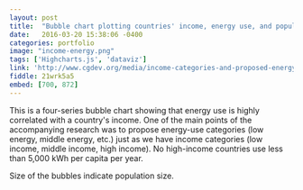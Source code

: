 ```yaml
---
layout: post
title:  "Bubble chart plotting countries' income, energy use, and population"
date:   2016-03-20 15:38:06 -0400
categories: portfolio
image: "income-energy.png"
tags: ['Highcharts.js', 'dataviz']
link: 'http://www.cgdev.org/media/income-categories-and-proposed-energy-categories'
fiddle: 21wrk5a5
embed: [700, 872]
---
```


This is a four-series bubble chart showing that energy use is highly correlated with a country's income. One of the main points of the accompanying research was to propose energy-use categories (low energy, middle energy, etc.) just as we have income categories  (low income, middle income, high income). No high-income countries use less than 5,000 kWh per capita per year.

Size of the bubbles indicate population size.